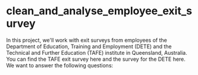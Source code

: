 # clean_and_analyse_employee_exit_survey
In this project, we'll work with exit surveys from employees of the Department of Education, Training and Employment (DETE) and the Technical and Further Education (TAFE) institute in Queensland, Australia. You can find the TAFE exit survey here and the survey for the DETE here. We want to answer the following questions:
